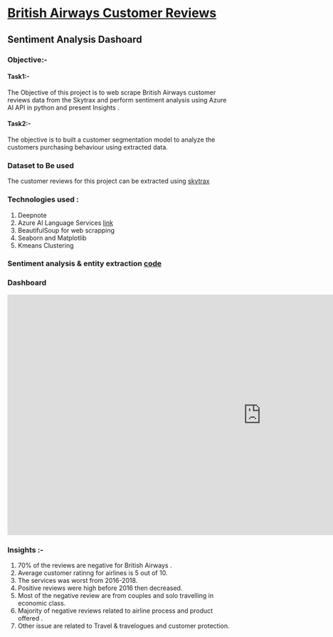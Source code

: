 # [British Airways Customer Reviews](https://sana1410.github.io/British-Airlines-Customer-reviews/) 
## Sentiment Analysis Dashoard 
### Objective:-
#### Task1:-
The Objective of this project is to web scrape British Airways customer reviews data from the Skytrax and perform sentiment analysis using Azure AI API in python and present Insights .
#### Task2:-
The objective is to built a customer segmentation model to analyze the customers purchasing behaviour using extracted data.
### Dataset to Be used
The customer reviews for this project can be extracted using [skytrax](https://www.airlinequality.com/airline-reviews/british-airways)
### Technologies used :
1. Deepnote
2. Azure AI Language Services [link](https://learn.microsoft.com/en-us/azure/ai-services/language-service/)
4. BeautifulSoup for web scrapping
5. Seaborn and Matplotlib
6. Kmeans Clustering

### Sentiment analysis & entity extraction [code](https://deepnote.com/app/forage/British-Airways-Sentiment-analysis-1b673c0b-11c3-4e9a-b355-ee9df113ae11)
### Dashboard

<iframe title="BA_sentiment analysis" width="1140" height="541.25" src="https://app.fabric.microsoft.com/reportEmbed?reportId=f3310355-2d8b-42cc-9924-cb6072866e06&autoAuth=true&ctid=871ca2de-1084-4750-a6a4-62e70c9203ee" frameborder="0" allowFullScreen="true"></iframe>

### Insights :-
1. 70% of the reviews are negative for British Airways .
2. Average customer ratinng for airlines is 5 out of 10.
3. The services was worst from 2016-2018.
4. Positive reviews were high before 2016 then decreased.
5. Most of the negative review are from couples and solo travelling in economic class.
6. Majority of negative reviews related to airline process and product offered .
7. Other issue are related to Travel & travelogues and customer protection.


